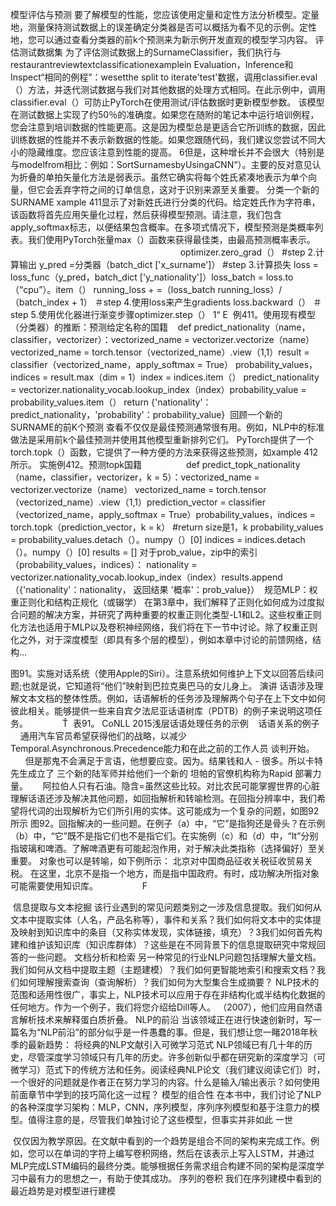 模型评估与预测
要了解模型的性能，您应该使用定量和定性方法分析模型。定量地，测量保持测试数据上的误差确定分类器是否可以概括为看不见的示例。定性地，您可以通过查看分类器的前k个预测来为新示例开发直观的模型学习内容。
评估测试数据集
为了评估测试数据上的SurnameClassifier，我们执行与restaurantreviewtextclassificationexamplein Evaluation，Inference和Inspect“相同的例程”：wesetthe split to iterate'test'数据，调用classifier.eval（）方法，并迭代测试数据与我们对其他数据的处理方式相同。在此示例中，调用classifier.eval（）可防止PyTorch在使用测试/评估数据时更新模型参数。
该模型在测试数据上实现了约50％的准确度。如果您在随附的笔记本中运行培训例程，您会注意到培训数据的性能更高。这是因为模型总是更适合它所训练的数据，因此训练数据的性能并不表示新数据的性能。如果您跟随代码，我们建议您尝试不同大小的隐藏维度。您应该注意到性能的提高。 6但是，这种增长并不会很大（特别是与modelfrom相比：例如：SortSurnamesbyUsingaCNN“）。主要的反对意见认为折叠的单拍矢量化方法是弱表示。虽然它确实将每个姓氏紧凑地表示为单个向量，但它会丢弃字符之间的订单信息，这对于识别来源至关重要。
分类一个新的SURNAME
xample 411显示了对新姓氏进行分类的代码。给定姓氏作为字符串，该函数将首先应用矢量化过程，然后获得模型预测。请注意，我们包含apply_softmax标志，以便结果包含概率。在多项式情况下，模型预测是类概率列表。我们使用PyTorch张量max（）函数来获得最佳类，由最高预测概率表示。
                                                                    
optimizer.zero_grad（）
#step 2.计算输出
y_pred =分类器（batch_dict ['x_surname']）
#step 3.计算损失
loss = loss_func（y_pred，batch_dict ['y_nationality']）loss_batch = loss.to（“cpu”）。item（）
running_loss + =（loss_batch running_loss）/（batch_index + 1）
＃step 4.使用loss来产生gradients loss.backward（）
＃step 5.使用优化器进行渐变步骤optimizer.step（）
1“ E
 例411。使用现有模型（分类器）的推断：预测给定名称的国籍
   def predict_nationality（name，classifier，vectorizer）：vectorized_name = vectorizer.vectorize（name）vectorized_name = torch.tensor（vectorized_name）.view（1,1）result = classifier（vectorized_name，apply_softmax = True）
probability_values，indices = result.max（dim = 1）index = indices.item（）
predict_nationality = vectorizer.nationality_vocab.lookup_index（index）probability_value = probability_values.item（）
return {'nationality'：predict_nationality，'probability'：probability_value}
 回顾一个新的SURNAME的前K个预测
查看不仅仅是最佳预测通常很有用。例如，NLP中的标准做法是采用前k个最佳预测并使用其他模型重新排列它们。 PyTorch提供了一个torch.topk（）函数，它提供了一种方便的方法来获得这些预测，如xample 412所示。
实施例412。预测topk国籍
                 def predict_topk_nationality（name，classifier，vectorizer，k = 5）：vectorized_name = vectorizer.vectorize（name）
vectorized_name = torch.tensor（vectorized_name）.view（1,1）prediction_vector = classifier（vectorized_name，apply_softmax = True）probability_values，indices = torch.topk（prediction_vector，k = k）
#return size是1，k
probability_values = probability_values.detach（）。numpy（）[0] indices = indices.detach（）。numpy（）[0]
results = []
对于prob_value，zip中的索引（probability_values，indices）：
nationality = vectorizer.nationality_vocab.lookup_index（index）results.append（{'nationality'：nationality，
返回结果
'概率'：prob_value}）
 规范MLP：权重正则化和结构正规化（或辍学）
在第3章中，我们解释了正则化如何成为过度拟合问题的解决方案，并研究了两种重要的权重正则化类型-L1和L2。这些权重正则化方法也适用于MLP以及卷积神经网络，我们将在下一节中讨论。除了权重正则化之外，对于深度模型（即具有多个层的模型），例如本章中讨论的前馈网络，结构...

图91。实施对话系统（使用Apple的Siri）。注意系统如何维护上下文以回答后续问题;也就是说，它知道将“他们”映射到巴拉克奥巴马的女儿身上。
演讲
话语涉及理解文本文档的整体性质。例如，话语解析的任务涉及理解两个句子在上下文中如何彼此相关。能够提供一些来自宾夕法尼亚话语树库（PDTB）的例子来说明这项任务。
             Ť
 表91。 CoNLL 2015浅层话语处理任务的示例
   话语关系的例子
    通用汽车官员希望获得他们的战略，以减少Temporal.Asynchronous.Precedence能力和在此之前的工作人员
谈判开始。
      但是那鬼不会满足于言语，他想要应变。因为。结果钱和人 - 很多。所以卡特先生成立了
三个新的陆军师并给他们一个新的
坦帕的官僚机构称为Rapid
部署力量。
     阿拉伯人只有石油。隐含=虽然这些比较。对比农民可能掌握世界的心脏
理解话语还涉及解决其他问题，如回指解析和转喻检测。在回指分辨率中，我们希望将代词的出现解析为它们所引用的实体。这可能成为一个复杂的问题，如图92所示
图92。回指解决的一些问题。在例子（a）中，“它”是指狗还是骨头？在示例（b）中，“它”既不是指它们也不是指它们。在实施例（c）和（d）中，“It”分别指玻璃和啤酒。了解啤酒更有可能起泡作用，对于解决此类指称（选择偏好）至关重要。
对象也可以是转喻，如下例所示：
北京对中国商品征收关税征收贸易关税。
在这里，北京不是指一个地方，而是指中国政府。有时，成功解决所指对象可能需要使用知识库。
                 F

 信息提取与文本挖掘
该行业遇到的常见问题类别之一涉及信息提取。我们如何从文本中提取实体（人名，产品名称等），事件和关系？我们如何将文本中的实体提及映射到知识库中的条目（又称实体发现，实体链接，填充）？3我们如何首先构建和维护该知识库（知识库群体）？这些是在不同背景下的信息提取研究中常规回答的一些问题。
文档分析和检索
另一种常见的行业NLP问题包括理解大量文档。我们如何从文档中提取主题（主题建模）？我们如何更智能地索引和搜索文档？我们如何理解搜索查询（查询解析）？我们如何为大型集合生成摘要？
NLP技术的范围和适用性很广，事实上，NLP技术可以应用于存在非结构化或半结构化数据的任何地方。作为一个例子，我们将您介绍给Dill等人。 （2007），他们应用自然语言解析技术来解释蛋白质折叠。
NLP的前沿
当该领域正在进行快速创新时，写一篇名为“NLP前沿”的部分似乎是一件愚蠢的事。但是，我们想让您一睹2018年秋季的最新趋势：
将经典的NLP文献引入可微学习范式
NLP领域已有几十年的历史，尽管深度学习领域只有几年的历史。许多创新似乎都在研究新的深度学习（可微学习）范式下的传统方法和任务。阅读经典NLP论文（我们建议阅读它们）时，一个很好的问题就是作者正在努力学习的内容。什么是输入/输出表示？如何使用前面章节中学到的技巧简化这一过程？
模型的组合性
在本书中，我们讨论了NLP的各种深度学习架构：MLP，CNN，序列模型，序列序列模型和基于注意力的模型。值得注意的是，尽管我们单独讨论了这些模型，但事实并非如此
一世

 仅仅因为教学原因。在文献中看到的一个趋势是组合不同的架构来完成工作。例如，您可以在单词的字符上编写卷积网络，然后在该表示上写入LSTM，并通过MLP完成LSTM编码的最终分类。能够根据任务需求组合构建不同的架构是深度学习中最有力的思想之一，有助于使其成功。
序列的卷积
我们在序列建模中看到的最近趋势是对模型进行建模
